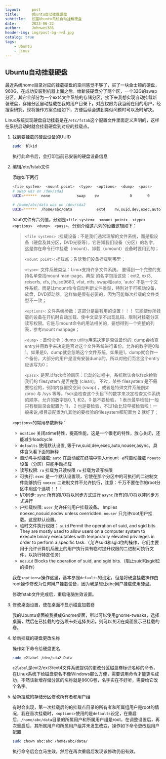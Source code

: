 ```yaml
---
layout:     post
title:      Ubuntu自动挂载硬盘
subtitle:   设置Ubuntu系统自动挂载硬盘
date:       2023-06-22
author:     Johnwei386
header-img: img/post-bg-rwd.jpg
catalog: true
tags:
    - Ubuntu
    - Linux
---
```


## Ubuntu自动挂载硬盘

最近系统home目录对应的挂载硬盘的空间感觉不够了，买了一块金士顿的硬盘，960G，在成功安装到机器上面之后，给新装硬盘分了两个区，一个32G的swap分区，其它全部分为一个ext4文件系统的存储分区，接下来我想实现自动挂载新装硬盘，存储分区自动挂载在我的用户目录下，对应权限为我当前在用的用户，经搜索研究，现将操作方案总结如下，方便后续会遇到类似问题时可以及时解决。

Linux系统实现硬盘自动挂载是在`/etc/fstab`这个配置文件里面定义声明的，这样在系统启动时就会挂载硬盘到对应的挂载点。

1. 找到要挂载的硬盘设备的UUID

   ```bash
   sudo  blkid
   ```

   执行此命令后，会打印当前已安装的硬盘设备信息

2. 编辑/etc/fstab文件

   添加如下两行

   ```bash
   <file system>  <mount point>  <type>  <options>  <dump>  <pass>
   # swap was on /dev/sda1
   UUID=******  none            swap    sw              0       0
   
   # /home/abc/data was on /dev/sda2
   UUID=******  /home/abc/data           ext4    rw,suid,dev,exec,auto,user,async        0       2
   ```

    fstab文件有六列值，分别是`<file system>  <mount point>  <type>  <options>  <dump>  <pass>`，分别介绍这六列的设置逻辑如下：

   > `<file systems> `:挂载设备 : 不是我们通常理解的文件系统，而是指设备（硬盘及其分区，DVD光驱等），它告知我们设备（分区）的名字，这是你在命令行中挂载（mount）、卸载（umount）设备时要用到的；
   >
   > 
   >
   > `<mount point>`: 挂载点：告诉我们设备挂载到哪里；
   >
   > 
   >
   > `<type>`: 文件系统类型：Linux支持许多文件系统。 要得到一个完整的支持名单查找mount man-page。典型 的名字包括这些：ext2, ext3, reiserfs, xfs, jfs,iso9660, vfat, ntfs, swap和auto, 'auto' 不是一个文件系统，而是让mount命令自动判断文件类型，特别对于可移动设备，软盘，DVD驱动器，这样做是很有必要的，因为可能每次挂载的文件类型不一致；
   >
   > 
   >
   > `<options>`: 文件系统参数：这部分是最有用的设置！！！ 它能使你所挂载的设备在开机时自动加载、使中文显示不出现乱码、限制对挂载分区读写权限。它是与mount命令的用法相关的，要想得到一个完整的列表，参考mount manpage；
   >
   > 
   >
   > `<dump> `: 备份命令：dump utility用来决定是否做备份的. dump会检查entry并用数字来决定是否对这个文件系统进行备份。允许的数字是0和1。如果是0，dump就会忽略这个文件系统，如果是1，dump就会作一个备份。大部分的用户是没有安装dump的，所以对他们而言<dump>这个entry应该写为0；
   >
   > 
   >
   > `<pass>`: 是否以fsck检验扇区：启动的过程中，系统默认会以fsck检验我们的 filesystem 是否完整 (clean)。 不过，某些 filesystem 是不需要检验的，例如内存置换空间 (swap) ，或者是特殊文件系统例如 /proc 与 /sys 等等。fsck会检查这个头目下的数字来决定检查文件系统的顺序，允许的数字是0, 1, 和2。0 是不要检验， 1 表示最早检验(一般只有根目录会配置为 1)， 2 也是要检验，不过1会比较早被检验啦！一般来说,根目录配置为1,其他的要检验的filesystem都配置为 2 就好了；

   

   `<options>`的常用参数解释：

   - `noatime` 关闭atime特性，提高性能，这是一个很老的特性，放心关闭，还能减少loadcycle
   - `defaults` 使用默认设置, 等于rw,suid,dev,exec,auto,nouser,async，具体含义看下面的解释
   - 自动与手动挂载:
     `auto` 在启动或在终端中输入mount -a时自动挂载
     `noauto` 设备（分区）只能手动挂载
   - 读写权限:
     `ro` 挂载为只读权限
     `rw` 挂载为读写权限
   - 可执行:
     `exec` 是一个默认设置项，它使在那个分区中的可执行的二进制文件能够执行
     `noexec` 二进制文件不允许执行，注意：千万不要在你的root分区中用这个选项！！！
   - I/O同步:
     `sync` 所有的I/O将以同步方式进行
     `async` 所有的I/O将以非同步方式进行
   - 户挂载权限:
     `user` 允许任何用户挂载设备。 Implies noexec,nosuid,nodev unless overridden.
     `nouser` 只允许root用户挂载。这是默认设置。
   - 临时文件执行权限：
     `suid` Permit the operation of suid, and sgid bits. They are mostly used to allow users on a computer system to execute binary executables with temporarily elevated privileges in order to perform a specific task.（允许suid和sgid位的操作，它们主要用于允许计算机系统上的用户执行具有临时提升权限的二进制可执行文件，以执行特定任务）
   - `nosuid` Blocks the operation of suid, and sgid bits.（阻止suid和sgid位的操作）

   我在`<options>`操作这里，基本参照`defaults`的设定，但是将硬盘挂载操作由root操作修改为任何用户挂载设备，因为我是想让abc用户挂载使用硬盘。

   修改fstab文件完成后，重启电脑生效设置。

3. 修改桌面设置，使在桌面不显示磁盘加载卷

   我的Ubuntu桌面被我换成Gnome桌面，所以可以使用gnome-tweaks，选择桌面，然后在已挂载的卷选项卡处选择关闭，则可以关闭在桌面显示已挂载的卷。

4. 给新挂载的硬盘更改名称

   操作如下命令给硬盘更名

   ```bash
   sudo e2label /dev/sda2 Data
   ```

   `e2label`是ext2/ext3/ext4文件系统提供的更改分区磁盘卷标识名称的命令，在Linux系统下给磁盘更名不像Windows那么方便，需要调用命令才能更名成功，不然该新增存储分区的名称就是960G卷，名字实在不好听，需要给它改个名字。

5. 给新挂载的存储分区修改所有者和用户组

   有时会出现，第一次挂载后的的挂载点目录的所有者和所属组用户是root的情况，我在首次挂载时，`<options>`使用的是`defaults`设定，在重启后，`/home/abc/data`目录的所属用户和所属用户组是root，在调整设置后，再次重启后，其所属用户和所属用户组并未发生改变，操作如下命令更改组用户配置

   ```bash
   sudo chown abc:abc /home/abc/data/
   ```

   执行命令后会立马生效，然后在再次重启后发现该修改仍旧有效。

   

